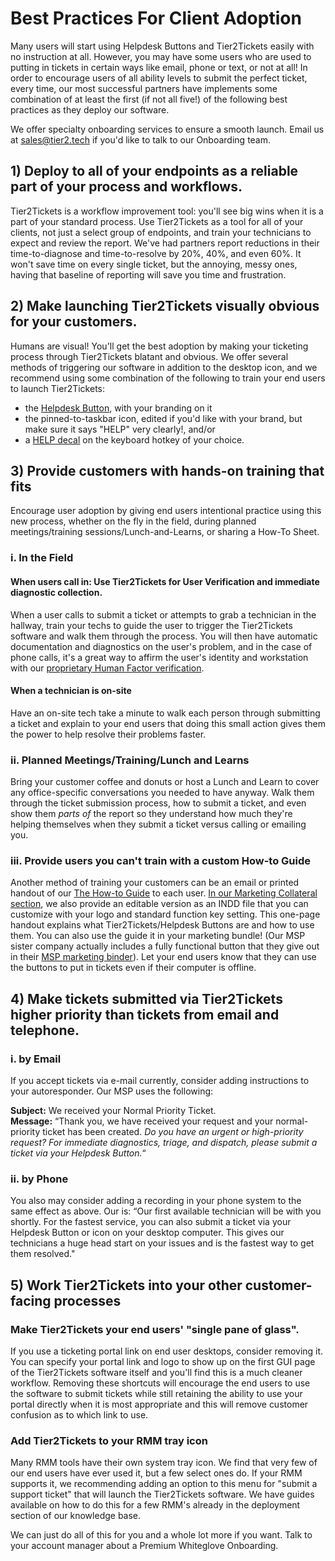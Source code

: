 # Best Practices For Client Adoption

Many users will start using Helpdesk Buttons and Tier2Tickets easily with no instruction at all. However, you may have some users who are used to putting in tickets in certain ways like email, phone or text, or not at all! In order to encourage users of all ability levels to submit the perfect ticket, every time, our most successful partners have implements some combination of at least the first (if not all five!) of the following best practices as they deploy our software.

We offer specialty onboarding services to ensure a smooth launch. Email us at sales@tier2.tech if you'd like to talk to our Onboarding team.

## 1) Deploy to all of your endpoints as a reliable part of your process and workflows.

Tier2Tickets is a workflow improvement tool: you'll see big wins when it is a part of your standard process. Use Tier2Tickets as a tool for all of your clients, not just a select group of endpoints, and train your technicians to expect and review the report. We've had partners report reductions in their time-to-diagnose and time-to-resolve by 20%, 40%, and even 60%. It won't save time on every single ticket, but the annoying, messy ones, having that baseline of reporting will save you time and frustration.

## 2) Make launching Tier2Tickets visually obvious for your customers.

Humans are visual! You'll get the best adoption by making your ticketing process through Tier2Tickets blatant and obvious. We offer several methods of triggering our software in addition to the desktop icon, and we recommend using some combination of the following to train your end users to launch Tier2Tickets:

- the [Helpdesk Button](https://www.helpdeskbuttons.com/), with your branding on it
- the pinned-to-taskbar icon, edited if you'd like with your brand, but make sure it says "HELP" very clearly!, and/or
- a [HELP decal](https://www.helpdeskbuttons.com/product/keyboard-decals/) on the keyboard hotkey of your choice.

## 3) Provide customers with hands-on training that fits

Encourage user adoption by giving end users intentional practice using this new process, whether on the fly in the field, during planned meetings/training sessions/Lunch-and-Learns, or sharing a How-To Sheet.

### i. In the Field

#### When users call in: Use Tier2Tickets for User Verification and immediate diagnostic collection.

When a user calls to submit a ticket or attempts to grab a technician in the hallway, train your techs to guide the user to trigger the Tier2Tickets software and walk them through the process. You will then have automatic documentation and diagnostics on the user's problem, and in the case of phone calls, it's a great way to affirm the user's identity and workstation with our [proprietary Human Factor verification](https://docs.tier2tickets.com/content/privacy/trust/).

#### When a technician is on-site

Have an on-site tech take a minute to walk each person through submitting a ticket and explain to your end users that doing this small action gives them the power to help resolve their problems faster.

### ii. Planned Meetings/Training/Lunch and Learns

Bring your customer coffee and donuts or host a Lunch and Learn to cover any office-specific conversations you needed to have anyway. Walk them through the ticket submission process, how to submit a ticket, and even show them _parts of_ the report so they understand how much they're helping themselves when they submit a ticket versus calling or emailing you.

### iii. Provide users you can't train with a custom How-to Guide

Another method of training your customers can be an email or printed handout of our [The How-to Guide](https://www.helpdeskbuttons.com/wp-content/uploads/2020/03/Introduction-to-HDB-20200311.pdf) to each user. [In our Marketing Collateral section](https://docs.tier2tickets.com/content/marketing/collateral/), we also provide an editable version as an INDD file that you can customize with your logo and standard function key setting. This one-page handout explains what Tier2Tickets/Helpdesk Buttons are and how to use them. You can also use the guide it in your marketing bundle! (Our MSP sister company actually includes a fully functional button that they give out in their [MSP marketing binder](https://imgur.com/a/TSeuoLU)). Let your end users know that they can use the buttons to put in tickets even if their computer is offline.

## 4) Make tickets submitted via Tier2Tickets higher priority than tickets from email and telephone.

### i. by Email

If you accept tickets via e-mail currently, consider adding instructions to your autoresponder. Our MSP uses the following:

**Subject:** We received your Normal Priority Ticket. </br>
**Message:** “Thank you, we have received your request and your normal-priority ticket has been created. _Do you have an urgent or high-priority request? For immediate diagnostics, triage, and dispatch, please submit a ticket via your Helpdesk Button._“

### ii. by Phone

You also may consider adding a recording in your phone system to the same effect as above. Our is: “Our first available technician will be with you shortly. For the fastest service, you can also submit a ticket via your Helpdesk Button or icon on your desktop computer. This gives our technicians a huge head start on your issues and is the fastest way to get them resolved."

## 5) Work Tier2Tickets into your other customer-facing processes

### Make Tier2Tickets your end users' "single pane of glass".

If you use a ticketing portal link on end user desktops, consider removing it. You can specify your portal link and logo to show up on the first GUI page of the Tier2Tickets software itself and you'll find this is a much cleaner workflow. Removing these shortcuts will encourage the end users to use the software to submit tickets while still retaining the ability to use your portal directly when it is most appropriate and this will remove customer confusion as to which link to use.

### Add Tier2Tickets to your RMM tray icon

Many RMM tools have their own system tray icon. We find that very few of our end users have ever used it, but a few select ones do. If your RMM supports it, we recommending adding an option to this menu for "submit a support ticket" that will launch the Tier2Tickets software. We have guides available on how to do this for a few RMM's already in the deployment section of our knowledge base.

We can just do all of this for you and a whole lot more if you want. Talk to your account manager about a Premium Whiteglove Onboarding.
